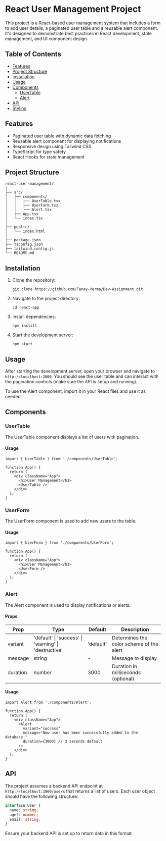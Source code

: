 # React User Management Project

This project is a React-based user management system that includes a form to add user details, a paginated user table and a reusable alert component. It's designed to demonstrate best practices in React development, state management, and UI component design.

## Table of Contents

- [Features](#features)
- [Project Structure](#project-structure)
- [Installation](#installation)
- [Usage](#usage)
- [Components](#components)
  - [UserTable](#usertable)
  - [Alert](#alert)
- [API](#api)
- [Styling](#styling)

## Features

- Paginated user table with dynamic data fetching
- Reusable alert component for displaying notifications
- Responsive design using Tailwind CSS
- TypeScript for type safety
- React Hooks for state management

## Project Structure

```
react-user-management/
│
├── src/
│   ├── components/
│   │   ├── UserTable.tsx
│   │   ├── UserForm.tsx
│   │   └── Alert.tsx
│   ├── App.tsx
│   └── index.tsx
│
├── public/
│   └── index.html
│
├── package.json
├── tsconfig.json
├── tailwind.config.js
└── README.md
```

## Installation

1. Clone the repository:
   ```
   git clone https://github.com/Tanay-Verma/Dev-Assignment.git
   ```

2. Navigate to the project directory:
   ```
   cd react-app
   ```

3. Install dependencies:
   ```
   npm install
   ```

4. Start the development server:
   ```
   npm start
   ```

## Usage

After starting the development server, open your browser and navigate to `http://localhost:3000`. You should see the user table and can interact with the pagination controls (make sure the API is setup and running).

To use the Alert component, import it in your React files and use it as needed.

## Components

### UserTable

The UserTable component displays a list of users with pagination.

#### Usage

```tsx
import { UserTable } from './components/UserTable';

function App() {
  return (
    <div className="App">
      <h1>User Management</h1>
      <UserTable />
    </div>
  );
}
```

### UserForm

The UserForm component is used to add new users to the table.

#### Usage

```tsx
import { UserForm } from './components/UserForm';

function App() {
  return (
    <div className="App">
      <h1>User Management</h1>
      <UserForm />
    </div>
  );
}
```

### Alert

The Alert component is used to display notifications or alerts.

#### Props

| Prop | Type | Default | Description |
|------|------|---------|-------------|
| variant | 'default' \| 'success' \| 'warning' \| 'destructive' | 'default' | Determines the color scheme of the alert |
| message | string | - | Message to display |
| duration | number | 3000 | Duration in milliseconds (optional) |

#### Usage

```tsx
import Alert from './components/Alert';

function App() {
  return (
    <div className="App">
      <Alert 
        variant="success"
        message="New user has been successfully added to the database."
        duration={3000} // 3 seconds default
      />
    </div>
  );
}
```

## API

The project assumes a backend API endpoint at `http://localhost:3000/users` that returns a list of users. Each user object should have the following structure:

```typescript
interface User {
  name: string;
  age?: number;
  email: string;
}
```

Ensure your backend API is set up to return data in this format.
